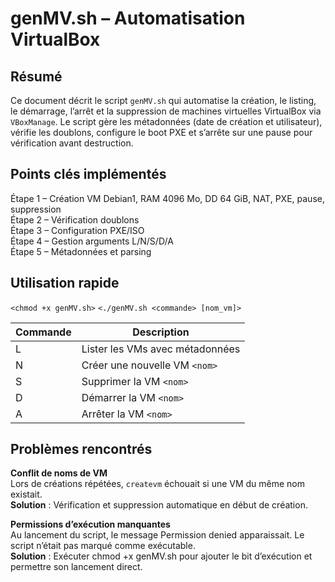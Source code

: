 # genMV.sh – Automatisation VirtualBox


## Résumé
Ce document décrit le script `genMV.sh` qui automatise la création, le listing, le démarrage, l’arrêt et la suppression de machines virtuelles VirtualBox via `VBoxManage`. Le script gère les métadonnées (date de création et utilisateur), vérifie les doublons, configure le boot PXE et s’arrête sur une pause pour vérification avant destruction.



## Points clés implémentés
Étape 1 – Création VM Debian1, RAM 4096 Mo, DD 64 GiB, NAT, PXE, pause, suppression  
Étape 2 – Vérification doublons  
Étape 3 – Configuration PXE/ISO  
Étape 4 – Gestion arguments L/N/S/D/A  
Étape 5 – Métadonnées et parsing

## Utilisation rapide

`<chmod +x genMV.sh>` 
`<./genMV.sh <commande> [nom_vm]>` 

| Commande | Description                         |
|----------|-------------------------------------|
| L        | Lister les VMs avec métadonnées     |
| N <nom>  | Créer une nouvelle VM `<nom>`       |
| S <nom>  | Supprimer la VM `<nom>`             |
| D <nom>  | Démarrer la VM `<nom>`              |
| A <nom>  | Arrêter la VM `<nom>`               |


## Problèmes rencontrés

**Conflit de noms de VM**  
   Lors de créations répétées, `createvm` échouait si une VM du même nom existait.  
   **Solution** : Vérification et suppression automatique en début de création.

**Permissions d’exécution manquantes**  
   Au lancement du script, le message Permission denied apparaissait. Le script n’était pas marqué comme exécutable.  
   **Solution** : Exécuter chmod +x genMV.sh pour ajouter le bit d’exécution et permettre son lancement direct.


